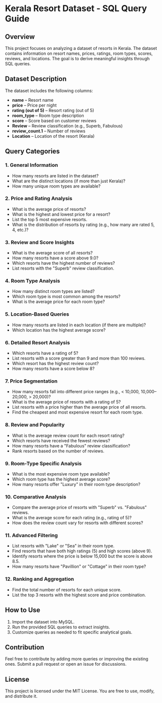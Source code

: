 # Kerala Resort Dataset - SQL Query Guide

## Overview
This project focuses on analyzing a dataset of resorts in Kerala. The dataset contains information on resort names, prices, ratings, room types, scores, reviews, and locations. The goal is to derive meaningful insights through SQL queries.

## Dataset Description
The dataset includes the following columns:
- **name** – Resort name
- **price** – Price per night
- **rating (out of 5)** – Resort rating (out of 5)
- **room_type** – Room type description
- **score** – Score based on customer reviews
- **Review** – Review classification (e.g., Superb, Fabulous)
- **review_count.1** – Number of reviews
- **Location** – Location of the resort (Kerala)

## Query Categories
### 1. General Information
- How many resorts are listed in the dataset?
- What are the distinct locations (if more than just Kerala)?
- How many unique room types are available?

### 2. Price and Rating Analysis
- What is the average price of resorts?
- What is the highest and lowest price for a resort?
- List the top 5 most expensive resorts.
- What is the distribution of resorts by rating (e.g., how many are rated 5, 4, etc.)?

### 3. Review and Score Insights
- What is the average score of all resorts?
- How many resorts have a score above 9.0?
- Which resorts have the highest number of reviews?
- List resorts with the "Superb" review classification.

### 4. Room Type Analysis
- How many distinct room types are listed?
- Which room type is most common among the resorts?
- What is the average price for each room type?

### 5. Location-Based Queries
- How many resorts are listed in each location (if there are multiple)?
- Which location has the highest average score?

### 6. Detailed Resort Analysis
- Which resorts have a rating of 5?
- List resorts with a score greater than 9 and more than 100 reviews.
- Which resort has the highest review count?
- How many resorts have a score below 8?

### 7. Price Segmentation
- How many resorts fall into different price ranges (e.g., < 10,000, 10,000–20,000, > 20,000)?
- What is the average price of resorts with a rating of 5?
- List resorts with a price higher than the average price of all resorts.
- Find the cheapest and most expensive resort for each room type.

### 8. Review and Popularity
- What is the average review count for each resort rating?
- Which resorts have received the fewest reviews?
- How many resorts have a "Fabulous" review classification?
- Rank resorts based on the number of reviews.

### 9. Room-Type Specific Analysis
- What is the most expensive room type available?
- Which room type has the highest average score?
- How many resorts offer "Luxury" in their room type description?

### 10. Comparative Analysis
- Compare the average price of resorts with "Superb" vs. "Fabulous" reviews.
- What is the average score for each rating (e.g., rating of 5)?
- How does the review count vary for resorts with different scores?

### 11. Advanced Filtering
- List resorts with "Lake" or "Sea" in their room type.
- Find resorts that have both high ratings (5) and high scores (above 9).
- Identify resorts where the price is below 15,000 but the score is above 8.5.
- How many resorts have "Pavillion" or "Cottage" in their room type?

### 12. Ranking and Aggregation
- Find the total number of resorts for each unique score.
- List the top 3 resorts with the highest score and price combination.

## How to Use
1. Import the dataset into MySQL.
2. Run the provided SQL queries to extract insights.
3. Customize queries as needed to fit specific analytical goals.

## Contribution
Feel free to contribute by adding more queries or improving the existing ones. Submit a pull request or open an issue for discussions.

## License
This project is licensed under the MIT License. You are free to use, modify, and distribute it.

